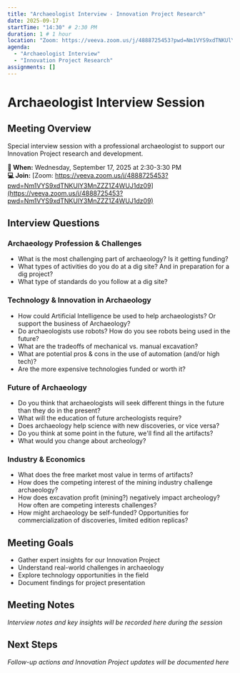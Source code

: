 ```yaml
---
title: "Archaeologist Interview - Innovation Project Research"
date: 2025-09-17
startTime: "14:30" # 2:30 PM
duration: 1 # 1 hour
location: "Zoom: https://veeva.zoom.us/j/4888725453?pwd=Nm1VYS9xdTNKUlY3MnZZZ1Z4WUJ1dz09"
agenda:
  - "Archaeologist Interview"
  - "Innovation Project Research"
assignments: []
---
```


# Archaeologist Interview Session

## Meeting Overview
Special interview session with a professional archaeologist to support our Innovation Project research and development.

**📅 When:** Wednesday, September 17, 2025 at 2:30-3:30 PM  
**💻 Join:** [Zoom: https://veeva.zoom.us/j/4888725453?pwd=Nm1VYS9xdTNKUlY3MnZZZ1Z4WUJ1dz09](https://veeva.zoom.us/j/4888725453?pwd=Nm1VYS9xdTNKUlY3MnZZZ1Z4WUJ1dz09)

## Interview Questions

### Archaeology Profession & Challenges
- What is the most challenging part of archaeology? Is it getting funding?
- What types of activities do you do at a dig site? And in preparation for a dig project?
- What type of standards do you follow at a dig site?

### Technology & Innovation in Archaeology
- How could Artificial Intelligence be used to help archaeologists? Or support the business of Archaeology?
- Do archaeologists use robots? How do you see robots being used in the future?
- What are the tradeoffs of mechanical vs. manual excavation?
- What are potential pros & cons in the use of automation (and/or high tech)?
- Are the more expensive technologies funded or worth it?

### Future of Archaeology
- Do you think that archaeologists will seek different things in the future than they do in the present?
- What will the education of future archeologists require?
- Does archaeology help science with new discoveries, or vice versa?
- Do you think at some point in the future, we'll find all the artifacts?
- What would you change about archeology?

### Industry & Economics
- What does the free market most value in terms of artifacts?
- How does the competing interest of the mining industry challenge archaeology?
- How does excavation profit (mining?) negatively impact archeology? How often are competing interests challenges?
- How might archaeology be self-funded? Opportunities for commercialization of discoveries, limited edition replicas?

## Meeting Goals
- Gather expert insights for our Innovation Project
- Understand real-world challenges in archaeology
- Explore technology opportunities in the field
- Document findings for project presentation

## Meeting Notes

*Interview notes and key insights will be recorded here during the session*

## Next Steps

*Follow-up actions and Innovation Project updates will be documented here*